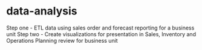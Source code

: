 # data-analysis
Step one - ETL data using sales order and forecast reporting for a business unit
Step two - Create visualizations for presentation in Sales, Inventory and Operations Planning review for business unit
